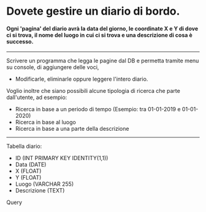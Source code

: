 ﻿# Dovete gestire un diario di bordo.
#### Ogni 'pagina' del diario avrà la data del giorno, le coordinate X e Y di dove ci si trova, il nome del luogo in cui ci si trova e una descrizione di cosa è successo.

---
Scrivere un programma che legga le pagine dal DB e permetta tramite menu su console, di aggiungere delle voci,
- Modificarle, eliminarle oppure leggere l'intero diario.

Voglio inoltre che siano possibili alcune tipologia di ricerca che parte dall'utente, ad esempio:
- Ricerca in base a un periodo di tempo (Esempio: tra 01-01-2019 e 01-01-2020)
- Ricerca in base al luogo
- Ricerca in base a una parte della descrizione

---
Tabella diario:
- ID (INT PRIMARY KEY IDENTITY(1,1))
- Data (DATE)
- X (FLOAT)
- Y (FLOAT)
- Luogo (VARCHAR 255)
- Descrizione (TEXT)

Query 